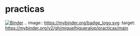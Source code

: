 # practicas
[![Binder](https://mybinder.org/badge_logo.svg)](https://mybinder.org/v2/gh/miguelhigueralop/practicas/main)
.. image:: https://mybinder.org/badge_logo.svg
 :target: https://mybinder.org/v2/gh/miguelhigueralop/practicas/main
